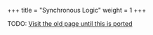 +++
title = "Synchronous Logic"
weight = 1
+++

TODO: [Visit the old page until this is ported](https://old.alchitry.com/synchronous-logic)